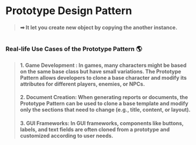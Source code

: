 # Prototype Design Pattern
> #### ➡ It let you create new object by copying the another instance.
#
### Real-life Use Cases of the Prototype Pattern 🌎
> #### 1. Game Development : In games, many characters might be based on the same base class but have small variations. The Prototype Pattern allows developers to clone a base character and modify its attributes for different players, enemies, or NPCs.
> #### 2. Document Creation: When generating reports or documents, the Prototype Pattern can be used to clone a base template and modify only the sections that need to change (e.g., title, content, or layout).
> #### 3. GUI Frameworks:  In GUI frameworks, components like buttons, labels, and text fields are often cloned from a prototype and customized according to user needs.